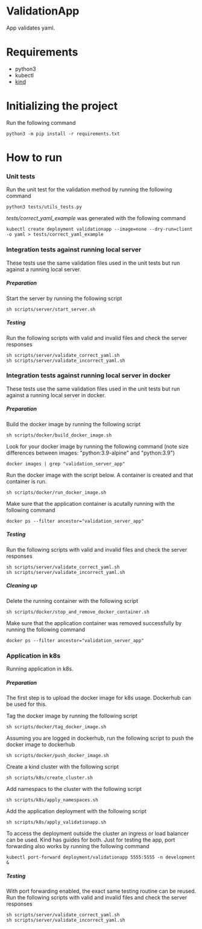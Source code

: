 # ValidationApp
App validates yaml.

# Requirements

- python3
- kubectl
- [kind](https://kind.sigs.k8s.io/)

# Initializing the project

Run the following command

```
python3 -m pip install -r requirements.txt
```

# How to run

### Unit tests

Run the unit test for the validation method by running the following command

```
python3 tests/utils_tests.py
```

*tests/correct_yaml_example* was generated with the following command

```
kubectl create deployment validationapp --image=none --dry-run=client -o yaml > tests/correct_yaml_example
```

### Integration tests against running local server

These tests use the same validation files used in the unit tests but run against a running local server.

##### Preparation

Start the server by running the following script

```
sh scripts/server/start_server.sh
```

##### Testing

Run the following scripts with valid and invalid files and check the server responses

```
sh scripts/server/validate_correct_yaml.sh
sh scripts/server/validate_incorrect_yaml.sh
```

### Integration tests against running local server in docker

These tests use the same validation files used in the unit tests but run against a running local server in docker.

##### Preparation

Build the docker image by running the following script

```
sh scripts/docker/build_docker_image.sh
```

Look for your docker image by running the following command (note size differences between images: "python:3.9-alpine" and "python:3.9")

```
docker images | grep "validation_server_app"
```

Run the docker image with the script below. A container is created and that container is run.

```
sh scripts/docker/run_docker_image.sh
```

Make sure that the application container is acutally running with the following command

```
docker ps --filter ancestor="validation_server_app"
```

##### Testing

Run the following scripts with valid and invalid files and check the server responses

```
sh scripts/server/validate_correct_yaml.sh
sh scripts/server/validate_incorrect_yaml.sh
```

##### Cleaning up

Delete the running container with the following script

```
sh scripts/docker/stop_and_remove_docker_container.sh
```

Make sure that the application container was removed successfully by running the following command

```
docker ps --filter ancestor="validation_server_app"
```

### Application in k8s

Running application in k8s.

##### Preparation

The first step is to upload the docker image for k8s usage. Dockerhub can be used for this.

Tag the docker image by running the following script

```
sh scripts/docker/tag_docker_image.sh
```

Assuming you are logged in dockerhub, run the following script to push the docker image to dockerhub

```
sh scripts/docker/push_docker_image.sh
```

Create a kind cluster with the following script

```
sh scripts/k8s/create_cluster.sh
```

Add namespacs to the cluster with the following script

```
sh scripts/k8s/apply_namespaces.sh
```

Add the application deployment with the following script

```
sh scripts/k8s/apply_validationapp.sh
```

To access the deployment outside the cluster an ingress or load balancer can be used. Kind has guides for both. Just for testing the app, port forwarding also works by running the following command

```
kubectl port-forward deployment/validationapp 5555:5555 -n development &
```

##### Testing

With port forwarding enabled, the exact same testing routine can be reused. Run the following scripts with valid and invalid files and check the server responses

```
sh scripts/server/validate_correct_yaml.sh
sh scripts/server/validate_incorrect_yaml.sh
```




